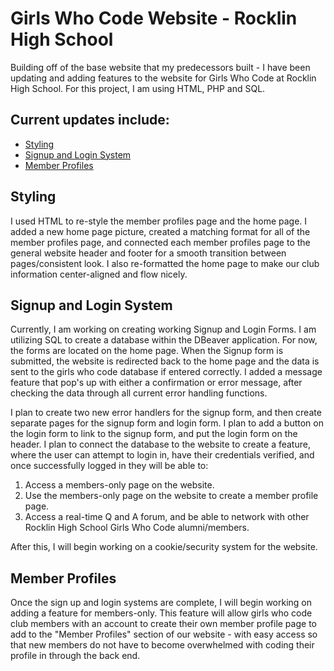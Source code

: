 # Girls Who Code Website - Rocklin High School
Building off of the base website that my predecessors built - I have been updating and adding features to the website for Girls Who Code at Rocklin High School. For this project, I am using HTML, PHP and SQL. 

## Current updates include:
- [Styling](#styling)
- [Signup and Login System](#signupandloginsystem)
- [Member Profiles](#memberprofiles)

## Styling
I used HTML to re-style the member profiles page and the home page. I added a new home page picture, created a matching format for all of the member profiles page, and connected each member profiles page to the general website header and footer for a smooth transition between pages/consistent look. I also re-formatted the home page to make our club information center-aligned and flow nicely. 

## Signup and Login System
Currently, I am working on creating working Signup and Login Forms. I am utilizing SQL to create a database within the DBeaver application. For now, the forms are located on the home page. When the Signup form is submitted, the website is redirected back to the home page and the data is sent to the girls who code database if entered correctly. I added a message feature that pop's up with either a confirmation or error message, after checking the data through all current error handling functions. 

I plan to create two new error handlers for the signup form, and then create separate pages for the signup form and login form. I plan to add a button on the login form to link to the signup form, and put the login form on the header. I plan to connect the database to the website to create a feature, where the user can attempt to login in, have their credentials verified, and once successfully logged in they will be able to:
1. Access a members-only page on the website.
2. Use the members-only page on the website to create a member profile page.
3. Access a real-time Q and A forum, and be able to network with other Rocklin High School Girls Who Code alumni/members.

After this, I will begin working on a cookie/security system for the website.

## Member Profiles
Once the sign up and login systems are complete, I will begin working on adding a feature for members-only. This feature will allow girls who code club members with an account to create their own member profile page to add to the "Member Profiles" section of our website - with easy access so that new members do not have to become overwhelmed with coding their profile in through the back end. 
